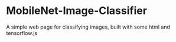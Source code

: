 # MobileNet-Image-Classifier
A simple web page for classifying images, built with some html and tensorflow.js
